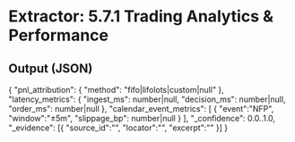 # Extractor: 5.7.1 Trading Analytics & Performance
## Output (JSON)
{
  "pnl_attribution": { "method": "fifo|lifolots|custom|null" },
  "latency_metrics": { "ingest_ms": number|null, "decision_ms": number|null, "order_ms": number|null },
  "calendar_event_metrics": [ { "event":"NFP", "window":"±5m", "slippage_bp": number|null } ],
  "_confidence": 0.0..1.0,
  "_evidence": [{ "source_id":"", "locator":"", "excerpt":"" }]
}
